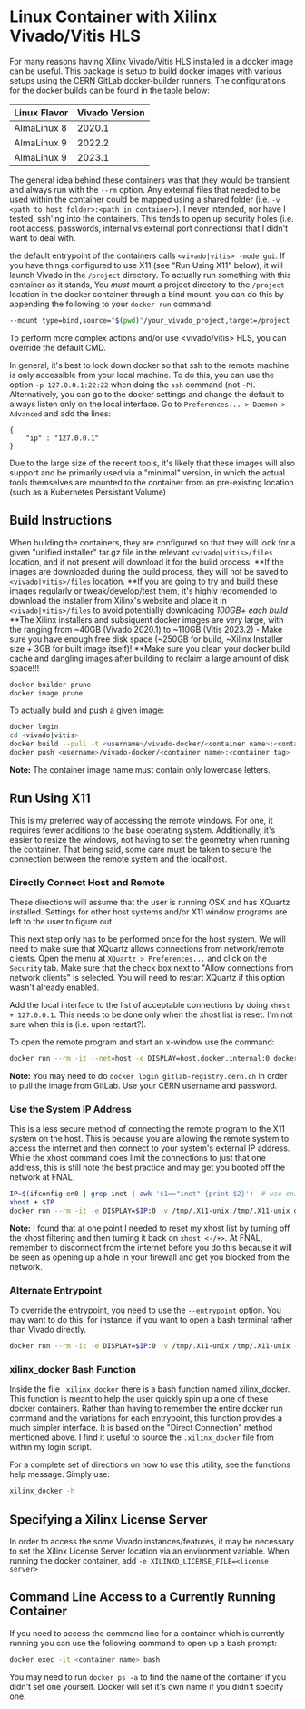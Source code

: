 # Linux Container with Xilinx Vivado/Vitis HLS
For many reasons having Xilinx Vivado/Vitis HLS installed in a docker image can be useful. This package is setup to build docker images with various setups using the CERN GitLab docker-builder runners. The configurations for the docker builds can be found in the table below:

| **Linux Flavor** | **Vivado Version** |
| ---------------- | ------------------ | 
| AlmaLinux 8      | 2020.1             | 
| AlmaLinux 9      | 2022.2             | 
| AlmaLinux 9      | 2023.1             | 


The general idea behind these containers was that they would be transient and always run with the ```--rm``` option. Any external files that needed to be used within the container could be mapped using a shared folder (i.e. ```-v <path to host folder>:<path in container>```). I never intended, nor have I tested, ssh'ing into the containers. This tends to open up security holes (i.e. root access, passwords, internal vs external port connections) that I didn't want to deal with.

the default entrypoint of the containers calls `<vivado|vitis> -mode gui`. If you have things configured to use X11 (see "Run Using X11" below), it will launch Vivado in the `/project` directory. 
To actually run something with this container as it stands, You _must_ mount a project directory to the `/project` location in the docker container through a bind mount. you can do this by appending the following to your `docker run` command:
``` bash
--mount type=bind,source="$(pwd)"/your_vivado_project,target=/project
```

To perform more complex actions and/or use <vivado/vitis> HLS, you can override the default CMD. 

In general, it's best to lock down docker so that ssh to the remote machine is only accessible from your local machine. To do this, you can use the option ```-p 127.0.0.1:22:22``` when doing the ```ssh``` command (not ```-P```). Alternatively, you can go to the docker settings and change the default to always listen only on the local interface. Go to ```Preferences... > Daemon > Advanced``` and add the lines:
```
{
    "ip" : "127.0.0.1"
}
```

Due to the large size of the recent tools, it's likely that these images will also support and be primarily used via a "minimal" version, in which the actual tools themselves are mounted to the container from an pre-existing location (such as a Kubernetes Persistant Volume) 

## Build Instructions
When building the containers, they are configured so that they will look for a given "unified installer" tar.gz file in the relevant `<vivado|vitis>/files` location, and if not present will download it for the build process.
**If the images are downloaded during the build process, they will not be saved to `<vivado|vitis>/files` location. 
**If you are going to try and build these images regularly or tweak/develop/test them, it's highly recomended to download the installer from Xilinx's website and place it in `<vivado|vitis>/files` to avoid potentially downloading *100GB+ each build*
**The Xilinx installers and subsiquent docker images are *very* large, with the ranging from ~40GB (Vivado 2020.1) to ~110GB (Vitis 2023.2) - Make sure you have enough free disk space (~250GB for build, ~Xilinx Installer size + 3GB for built image itself)!
**Make sure you clean your docker build cache and dangling images after building to reclaim a large amount of disk space!!!
```bash
docker builder prune 
docker image prune
```
To actually build and push a given image:
```bash
docker login
cd <vivado|vitis>
docker build --pull -t <username>/vivado-docker/<container name>:<container tag> -f <relative path to Dockerfile> .
docker push <username>/vivado-docker/<container name>:<container tag>
```

**Note:** The container image name must contain only lowercase letters.

## Run Using X11
This is my preferred way of accessing the remote windows. For one, it requires fewer additions to the base operating system. Additionally, it's easier to resize the windows, not having to set the geometry when running the container. That being said, some care must be taken to secure the connection between the remote system and the localhost.

### Directly Connect Host and Remote
These directions will assume that the user is running OSX and has XQuartz installed. Settings for other host systems and/or X11 window programs are left to the user to figure out.

This next step only has to be performed once for the host system. We will need to make sure that XQuartz allows connections from network/remote clients. Open the menu at ```XQuartz > Preferences...``` and click on the ```Security``` tab. Make sure that the check box next to "Allow connections from network clients" is selected. You will need to restart XQuartz if this option wasn't already enabled.

Add the local interface to the list of acceptable connections by doing ```xhost + 127.0.0.1```. This needs to be done only when the xhost list is reset. I'm not sure when this is (i.e. upon restart?).

To open the remote program and start an x-window use the command:
```bash
docker run --rm -it --net=host -e DISPLAY=host.docker.internal:0 docker.io/bhawks/vivado-docker/<container name>:<container tag> /opt/Xilinx/<Vivado|Vitis>/<version>/bin/<Vivado|Vitis>
```

**Note:** You may need to do ```docker login gitlab-registry.cern.ch``` in order to pull the image from GitLab. Use your CERN username and password.

### Use the System IP Address
This is a less secure method of connecting the remote program to the X11 system on the host. This is because you are allowing the remote system to access the internet and then connect to your system's external IP address. While the xhost command does limit the connections to just that one address, this is still note the best practice and may get you booted off the network at FNAL.

```bash
IP=$(ifconfig en0 | grep inet | awk '$1=="inet" {print $2}')  # use en1 for Wifi
xhost + $IP
docker run --rm -it -e DISPLAY=$IP:0 -v /tmp/.X11-unix:/tmp/.X11-unix docker.io/bhawks/vivado-docker/<container name>:<container tag> /opt/Xilinx/<Vivado|Vitis>/<version>/bin/<Vivado|Vitis>
```

**Note:** I found that at one point I needed to reset my xhost list by turning off the xhost filtering and then turning it back on ```xhost <-/+>```. At FNAL, remember to disconnect from the internet before you do this because it will be seen as opening up a hole in your firewall and get you blocked from the network.

### Alternate Entrypoint
To override the entrypoint, you need to use the ```--entrypoint``` option. You may want to do this, for instance, if you want to open a bash terminal rather than Vivado directly.
```bash
docker run --rm -it -e DISPLAY=$IP:0 -v /tmp/.X11-unix:/tmp/.X11-unix --entrypoint /bin/bash docker.io/bhawks/vivado-docker/<container name>:<container tag>
```

### xilinx_docker Bash Function
Inside the file ```.xilinx_docker``` there is a bash function named xilinx_docker. This function is meant to help the user quickly spin up a one of these docker containers. Rather than having to remember the entire docker run command and the variations for each entrypoint, this function provides a much simpler interface. It is based on the "Direct Connection" method mentioned above. I find it useful to source the ```.xilinx_docker``` file from within my login script.

For a complete set of directions on how to use this utility, see the functions help message. Simply use:
```bash
xilinx_docker -h
```

## Specifying a Xilinx License Server
In order to access the some Vivado instances/features, it may be necessary to set the Xilinx License Server location via an environment variable. When running the docker container, add ```-e XILINXD_LICENSE_FILE=<license server>```

## Command Line Access to a Currently Running Container
If you need to access the command line for a container which is currently running you can use the following command to open up a bash prompt:
```bash
docker exec -it <container name> bash
```

You may need to run ```docker ps -a``` to find the name of the container if you didn't set one yourself. Docker will set it's own name if you didn't specify one.